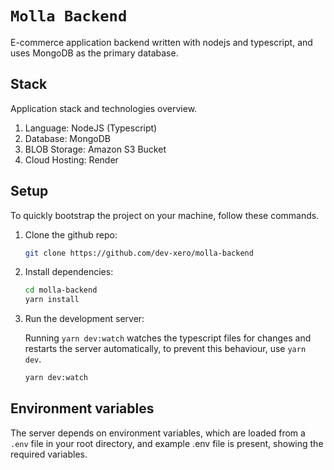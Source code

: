# `Molla Backend`

E-commerce application backend written with nodejs and typescript, and uses MongoDB as the primary database.

## Stack

Application stack and technologies overview.

1. Language: NodeJS (Typescript)
2. Database: MongoDB
3. BLOB Storage: Amazon S3 Bucket
4. Cloud Hosting: Render

## Setup

To quickly bootstrap the project on your machine, follow these commands.

1. Clone the github repo:
   
   ```bash
   git clone https://github.com/dev-xero/molla-backend
   ```

 2. Install dependencies:

    ```bash
    cd molla-backend
    yarn install
    ```

 3. Run the development server:

    Running `yarn dev:watch` watches the typescript files for changes and restarts the server automatically, to prevent this behaviour, use `yarn dev`.

    ```bash
    yarn dev:watch
    ```

## Environment variables

The server depends on environment variables, which are loaded from a `.env` file in your root directory, and example .env file is present, showing the required variables.
